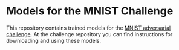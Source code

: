 # Models for the MNIST Challenge
This repository contains trained models for the
[MNIST adversarial challenge](https://github.com/MadryProj/mnist_challenge). At the challenge repository you can find
instructions for downloading and using these models.
